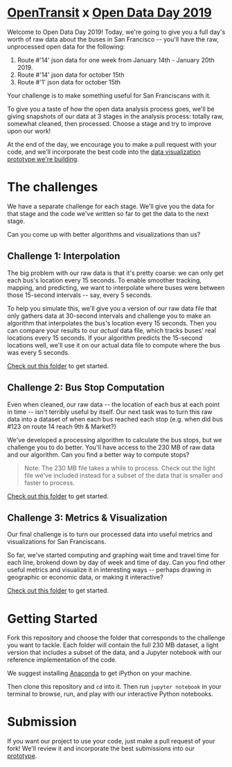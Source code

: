 # [OpenTransit](http://opentransit.city/) x [Open Data Day 2019](https://www.eventbrite.com/e/code-for-san-francisco-open-data-day-2019-tickets-56291530483)

Welcome to Open Data Day 2019! Today, we're going to give you a full day's worth of raw
data about the buses in San Francisco -- you'll have the raw, unprocessed open data for the following:

1) Route #'14' json data for one week from January 14th - January 20th 2019. 
2) Route #'14' json data for october 15th 
3) Route #'1' json data for october 15th 

Your challenge is to make something useful for San Franciscans with it.

To give you a taste of how the open data analysis process goes, we'll be giving snapshots
of our data at 3 stages in the analysis process: totally raw, somewhat cleaned, then processed.
Choose a stage and try to improve upon our work!

At the end of the day, we encourage you to make a pull request with your code,
and we'll incorporate the best code into the [data visualization prototype we're building](https://github.com/trynmaps/metrics-mvp).

# The challenges

We have a separate challenge for each stage. We'll give you the data for that stage
and the code we've written so far to get the data to the next stage.

Can you come up with better algorithms and visualizations than us?

## Challenge 1: Interpolation

The big problem with our raw data is that it's pretty coarse: we can only get
each bus's location every 15 seconds. To enable smoother tracking, mapping,
and predicting, we want to interpolate where buses were between those 15-second
intervals -- say, every 5 seconds.

To help you simulate this, we'll give you a version of our raw data file
that only gathers data at 30-second intervals and challenge you to make an
algorithm that interpolates the bus's location every 15 seconds. Then you can
compare your results to our *actual* data file, which tracks buses' real
locations every 15 seconds. If your algorithm predicts the 15-second locations well,
we'll use it on our actual data file to compute where the bus was every 5 seconds.

[Check out this folder](/interpolation) to get started.

## Challenge 2: Bus Stop Computation

Even when cleaned, our raw data -- the location of each bus at each point in time
-- isn't terribly useful by itself. Our next task was to turn this raw data into
a dataset of when each bus reached each stop (e.g. when did bus #123 on route 14
reach 9th & Market?)

We've developed a processing algorithm to calculate the bus stops, but we challenge
you to do better. You'll have access to the 230 MB of raw data and our algorithm.
Can you find a better way to compute stops?

> Note: The 230 MB file takes a while to process. Check out the light file
> we've included instead for a subset of the data that is smaller and faster
> to process.

[Check out this folder](/stop-computation) to get started.

## Challenge 3: Metrics & Visualization

Our final challenge is to turn our processed data into useful metrics and
visualizations for San Franciscans.

So far, we've started computing and graphing wait time and travel time
for each line, brokend down by day of week and time of day. Can you find
other useful metrics and visualize it in interesting ways -- perhaps
drawing in geographic or economic data, or making it interactive?

[Check out this folder](/visualization) to get started.

# Getting Started

Fork this repository and choose the folder that corresponds to the challenge you want
to tackle. Each folder will contain the full 230 MB dataset, a light version that
includes a subset of the data, and a Jupyter notebook with our reference implementation
of the code.

We suggest installing [Anaconda](https://www.anaconda.com/distribution/) to get iPython
on your machine.

Then clone this repository and `cd` into it. Then run `jupyter notebook` in your terminal
to browse, run, and play with our interactive Python notebooks.

# Submission

If you want our project to use your code, just make a pull request of your fork! We'll
review it and incorporate the best submissions into our
[prototype](https://github.com/trynmaps/metrics-mvp).
